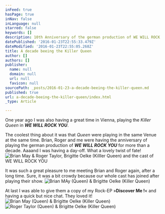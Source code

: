 ```yaml
---
inFeed: true
hasPage: true
inNav: false
inLanguage: null
starred: false
keywords: []
description: 10th Anniversary of the german production of WE WILL ROCK YOU
datePublished: '2016-01-23T22:55:33.479Z'
dateModified: '2016-01-23T22:55:05.268Z'
title: A decade beeing the Killer Queen
author: []
authors: []
publisher:
  name: null
  domain: null
  url: null
  favicon: null
sourcePath: _posts/2016-01-23-a-decade-beeing-the-killer-queen.md
published: true
url: a-decade-beeing-the-killer-queen/index.html
_type: Article

---
```

One year ago I was also having a great time in Vienna, playing the _Killer Queen_ in _**WE WILL ROCK YOU**_. 

The coolest thing about it was that _Queen_ were playing in the same Venue at the same time. Brian, Roger and me were having the anniversary of playing the german production of _**WE WILL ROCK YOU**_ for more than a decade.  Aaaand I was having  a day-off. What a lovely twist of fate!
![Brian May & Roger Taylor, Brigitte Oelke (KiIller Queen) and the cast of WE WILL ROCK YOU](https://the-grid-user-content.s3-us-west-2.amazonaws.com/f57ab4cd-688d-4b2d-ad96-5335e893096b.jpg)

It was such a great pleasure to me meeting Brian and Roger again, after a long time. Sure, it was a bit crowdy because our whole cast has joined after playing their show. ![Brian MAy (Queen) & Brigitte Oelke (Killer Queen)](https://the-grid-user-content.s3-us-west-2.amazonaws.com/cc08ef01-e993-421a-bd5b-3d8ac33f1118.jpg)

At last I was able to give them a copy of my Rock-EP »**Discover Me !**« and having a quick but nice chat. They loved  it!
![Brian May (Queen) & Brigitte Oelke (Killer Queen)](https://the-grid-user-content.s3-us-west-2.amazonaws.com/e1bc87ed-1610-4351-9abd-6ba4d3979e82.jpg)
![Roger Taylor (Queen) &  Brigitte Oelke (Killer Queen)](https://the-grid-user-content.s3-us-west-2.amazonaws.com/5f5d5ff2-cda0-4f5a-9403-616643e226ae.jpg)
